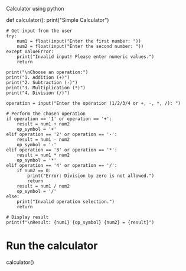 
Calculator using python

def calculator():
    print("Simple Calculator")
    
    # Get input from the user
    try:
        num1 = float(input("Enter the first number: "))
        num2 = float(input("Enter the second number: "))
    except ValueError:
        print("Invalid input! Please enter numeric values.")
        return

    print("\nChoose an operation:")
    print("1. Addition (+)")
    print("2. Subtraction (-)")
    print("3. Multiplication (*)")
    print("4. Division (/)")
    
    operation = input("Enter the operation (1/2/3/4 or +, -, *, /): ")

    # Perform the chosen operation
    if operation == '1' or operation == '+':
        result = num1 + num2
        op_symbol = '+'
    elif operation == '2' or operation == '-':
        result = num1 - num2
        op_symbol = '-'
    elif operation == '3' or operation == '*':
        result = num1 * num2
        op_symbol = '*'
    elif operation == '4' or operation == '/':
        if num2 == 0:
            print("Error: Division by zero is not allowed.")
            return
        result = num1 / num2
        op_symbol = '/'
    else:
        print("Invalid operation selection.")
        return

    # Display result
    print(f"\nResult: {num1} {op_symbol} {num2} = {result}")

# Run the calculator
calculator()

 
